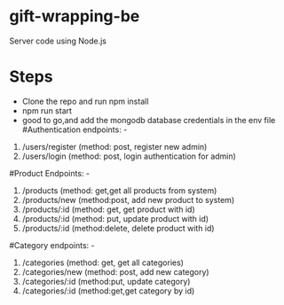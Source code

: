 # gift-wrapping-be

Server code using Node.js

# Steps

- Clone the repo and run npm install 
- npm run start
- good to go,and add the mongodb database credentials in the env file
#Authentication endpoints: -

1. /users/register (method: post, register new admin)
2. /users/login (method: post, login authentication for admin)

#Product Endpoints: -

1. /products (method: get,get all products from system)
2. /products/new (method:post, add new product to system)
3. /products/:id (method: get, get product with id)
4. /products/:id (method: put, update product with id)
5. /products/:id (method:delete, delete product with id)

#Category endpoints: -

1. /categories (method: get, get all categories)
2. /categories/new (method: post, add new category)
3. /categories/:id (method:put, update category)
4. /categories/:id (method:get,get category by id)
